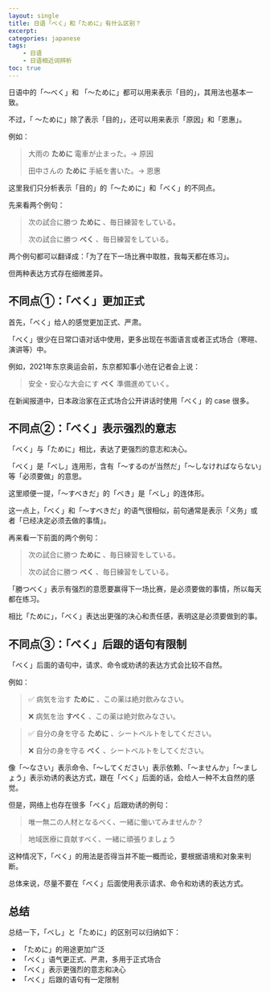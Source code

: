 ```yaml
---
layout: single
title: 日语「べく」和「ために」有什么区别？
excerpt: 
categories: japanese
tags:
    - 日语
    - 日语相近词辨析
toc: true
---
```


日语中的「～べく」和 「～ために」都可以用来表示「目的」，其用法也基本一致。

不过，「 ～ために」除了表示「目的」，还可以用来表示「原因」和「恩惠」。

例如：

> 大雨の **ために** 電車が止まった。→ 原因
>
> 田中さんの **ために** 手紙を書いた。→ 恩惠

这里我们只分析表示「目的」的「～ために」和「べく」的不同点。

先来看两个例句：

> 次の試合に勝つ **ために** 、毎日練習をしている。
>
> 次の試合に勝つ **べく** 、毎日練習をしている。

两个例句都可以翻译成：「为了在下一场比赛中取胜，我每天都在练习」。

但两种表达方式存在细微差异。

## 不同点①：「べく」更加正式

首先，「べく」给人的感觉更加正式、严肃。

「べく」很少在日常口语对话中使用，更多出现在书面语言或者正式场合（寒暄、演讲等）中。

例如，2021年东京奥运会前，东京都知事小池在记者会上说：

> 安全・安心な大会にす **べく** 準備進めていく。

在新闻报道中，日本政治家在正式场合公开讲话时使用「べく」的 case 很多。

## 不同点②：「べく」表示强烈的意志

「べく」与「ために」相比，表达了更强烈的意志和决心。

「べく」是「べし」连用形，含有「～するのが当然だ」「～しなければならない」等「必须要做」的意思。

这里顺便一提，「～すべきだ」的「べき」是「べし」的连体形。

这一点上，「べく」和「～すべきだ」的语气很相似，前句通常是表示「义务」或者「已经决定必须去做的事情」。

再来看一下前面的两个例句：

> 次の試合に勝つ **ために** 、毎日練習をしている。
>
> 次の試合に勝つ **べく** 、毎日練習をしている。

「勝つべく」表示有强烈的意愿要赢得下一场比赛，是必须要做的事情，所以每天都在练习。

相比「ために」，「べく」表达出更强的决心和责任感，表明这是必须要做到的事。

## 不同点③：「べく」后跟的语句有限制

「べく」后面的语句中，请求、命令或劝诱的表达方式会比较不自然。

例如：

> ✅ 病気を治す **ために** 、この薬は絶対飲みなさい。
>
> ❌ 病気を治 **すべく** 、この薬は絶対飲みなさい。

> ✅ 自分の身を守る **ために** 、シートベルトをしてください。
>
> ❌ 自分の身を守る **べく** 、シートベルトをしてください。

像「～なさい」表示命令、「～してください」表示依赖、「～ませんか」「～ましょう」表示劝诱的表达方式，跟在「べく」后面的话，会给人一种不太自然的感觉。

但是，网络上也存在很多「べく」后跟劝诱的例句：

> 唯一無二の人材となるべく、一緒に働いてみませんか？

> 地域医療に貢献すべく、一緒に頑張りましょう

这种情况下，「べく」的用法是否得当并不能一概而论，要根据语境和对象来判断。

总体来说，尽量不要在「べく」后面使用表示请求、命令和劝诱的表达方式。

## 总结

总结一下，「べし」と「ために」的区别可以归纳如下：

* 「ために」的用途更加广泛
* 「べく」语气更正式、严肃，多用于正式场合
* 「べく」表示更强烈的意志和决心
* 「べく」后跟的语句有一定限制